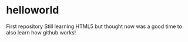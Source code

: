 # helloworld
First repository
Still learning HTML5 but thought now was a good time to also learn how github works!
